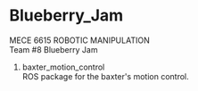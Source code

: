 # Blueberry_Jam
MECE 6615 ROBOTIC MANIPULATION <br/>
Team #8 Blueberry Jam

1. baxter_motion_control <br/>
ROS package for the baxter's motion control.

